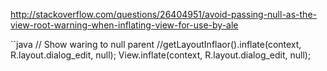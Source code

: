 http://stackoverflow.com/questions/26404951/avoid-passing-null-as-the-view-root-warning-when-inflating-view-for-use-by-ale

``java
// Show waring to null parent
//getLayoutInflaor().inflate(context, R.layout.dialog_edit, null);
View.inflate(context, R.layout.dialog_edit, null);
```
